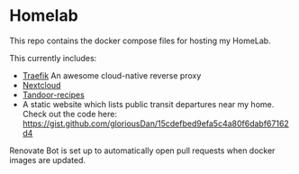 # Homelab

This repo contains the docker compose files for hosting my HomeLab.  

This currently includes:
* [Traefik](https://traefik.io/) An awesome cloud-native reverse proxy
* [Nextcloud](https://nextcloud.com/)
* [Tandoor-recipes](https://docs.tandoor.dev/)
* A static website which lists public transit departures near my home.  
  Check out the code here: https://gist.github.com/gloriousDan/15cdefbed9efa5c4a80f6dabf67162d4
  
Renovate Bot is set up to automatically open pull requests when docker images are updated.
